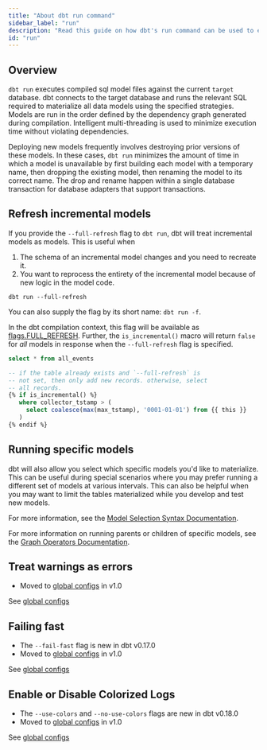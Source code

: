 ```yaml
---
title: "About dbt run command"
sidebar_label: "run"
description: "Read this guide on how dbt's run command can be used to execute compiled SQL model files against a target database."
id: "run"
---
```


## Overview

`dbt run` executes compiled sql model files against the current `target`
database. dbt connects to the target database and runs the relevant SQL required
to materialize all data models using the specified <Term id="materialization" /> strategies.
Models are run in the order defined by the dependency graph generated during
compilation. Intelligent multi-threading is used to minimize execution time
without violating dependencies.

Deploying new models frequently involves destroying prior versions of these
models. In these cases, `dbt run` minimizes the amount of time in which a model
is unavailable by first building each model with a temporary name, then dropping
the existing model, then renaming the model to its correct name. The drop and
rename happen within a single database transaction for database adapters that
support transactions.

## Refresh incremental models

If you provide the `--full-refresh` flag to `dbt run`, dbt will treat incremental models as <Term id="table" /> models. This is useful when

1. The schema of an incremental model changes and you need to recreate it.
2. You want to reprocess the entirety of the incremental model because of new logic in the model code.

<File name='bash'>

```shell
dbt run --full-refresh
```

</File>

<VersionBlock firstVersion="1.3">

You can also supply the flag by its short name: `dbt run -f`.

</VersionBlock>

In the dbt compilation context, this flag will be available as [flags.FULL_REFRESH](/reference/dbt-jinja-functions/flags). Further, the `is_incremental()` macro will return `false` for *all* models in response when the `--full-refresh` flag is specified.

<File name='models/example.sql'>

```sql
select * from all_events

-- if the table already exists and `--full-refresh` is
-- not set, then only add new records. otherwise, select
-- all records.
{% if is_incremental() %}
   where collector_tstamp > (
     select coalesce(max(max_tstamp), '0001-01-01') from {{ this }}
   )
{% endif %}
```

</File>

## Running specific models

dbt will also allow you select which specific models you'd like to materialize. This can be useful during special scenarios where you may prefer running a different set of models at various intervals. This can also be helpful when you may want to limit the tables materialized while you develop and test new models.

For more information, see the [Model Selection Syntax Documentation](/reference/node-selection/syntax).

For more information on running parents or children of specific models, see the [Graph Operators Documentation](/reference/node-selection/graph-operators).

## Treat warnings as errors

<Changelog>

- Moved to [global configs](/reference/global-configs/about-global-configs) in v1.0

</Changelog>

See [global configs](/reference/global-configs/failing-fast)

## Failing fast

<Changelog>

- The `--fail-fast` flag is new in dbt v0.17.0
- Moved to [global configs](/reference/global-configs/about-global-configs) in v1.0

</Changelog>

See [global configs](/reference/global-configs/failing-fast)

## Enable or Disable Colorized Logs

<Changelog>

- The `--use-colors` and `--no-use-colors` flags are new in dbt v0.18.0
- Moved to [global configs](/reference/global-configs/about-global-configs) in v1.0

</Changelog>

See [global configs](/reference/global-configs/print-output#print-color)
